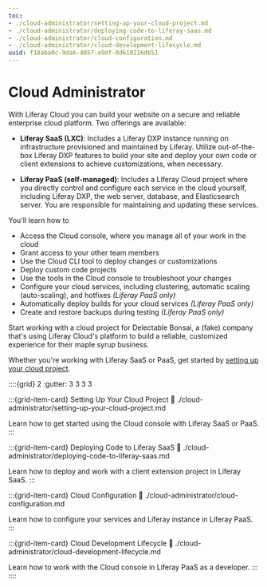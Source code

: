 ```yaml
---
toc:
- ./cloud-administrator/setting-up-your-cloud-project.md
- ./cloud-administrator/deploying-code-to-liferay-saas.md
- ./cloud-administrator/cloud-configuration.md
- ./cloud-administrator/cloud-development-lifecycle.md
uuid: f18aba0c-9da6-4057-a9df-0d610216d651
---
```

# Cloud Administrator

With Liferay Cloud you can build your website on a secure and reliable enterprise cloud platform. Two offerings are available:

* **Liferay SaaS (LXC)**: Includes a Liferay DXP instance running on infrastructure provisioned and maintained by Liferay. Utilize out-of-the-box Liferay DXP features to build your site and deploy your own code or client extensions to achieve customizations, when necessary.

* **Liferay PaaS (self-managed)**: Includes a Liferay Cloud project where you directly control and configure each service in the cloud yourself, including Liferay DXP, the web server, database, and Elasticsearch server. You are responsible for maintaining and updating these services.

You'll learn how to

* Access the Cloud console, where you manage all of your work in the cloud
* Grant access to your other team members
* Use the Cloud CLI tool to deploy changes or customizations
* Deploy custom code projects
* Use the tools in the Cloud console to troubleshoot your changes
* Configure your cloud services, including clustering, automatic scaling (auto-scaling), and hotfixes *(Liferay PaaS only)*
* Automatically deploy builds for your cloud services *(Liferay PaaS only)*
* Create and restore backups during testing *(Liferay PaaS only)*

Start working with a cloud project for Delectable Bonsai, a (fake) company that's using Liferay Cloud's platform to build a reliable, customized experience for their maple syrup business.

Whether you're working with Liferay SaaS or PaaS, get started by [setting up your cloud project](./cloud-administrator/setting-up-your-cloud-project.md).

::::{grid} 2
:gutter: 3 3 3 3

:::{grid-item-card}  Setting Up Your Cloud Project
:link: ./cloud-administrator/setting-up-your-cloud-project.md

Learn how to get started using the Cloud console with Liferay SaaS or PaaS.
:::

:::{grid-item-card}  Deploying Code to Liferay SaaS
:link: ./cloud-administrator/deploying-code-to-liferay-saas.md

Learn how to deploy and work with a client extension project in Liferay SaaS.
:::

:::{grid-item-card}  Cloud Configuration
:link: ./cloud-administrator/cloud-configuration.md

Learn how to configure your services and Liferay instance in Liferay PaaS.
:::

:::{grid-item-card}  Cloud Development Lifecycle
:link: ./cloud-administrator/cloud-development-lifecycle.md

Learn how to work with the Cloud console in Liferay PaaS as a developer.
:::
::::
